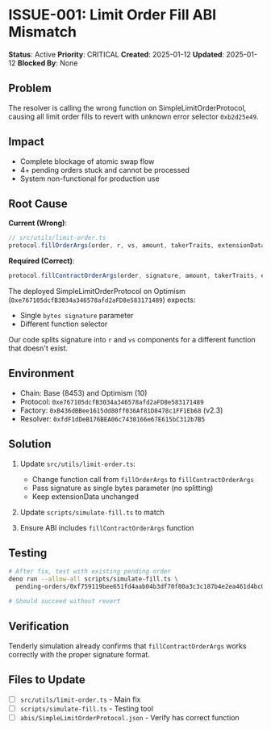 # ISSUE-001: Limit Order Fill ABI Mismatch

**Status**: Active
**Priority**: CRITICAL
**Created**: 2025-01-12
**Updated**: 2025-01-12
**Blocked By**: None

## Problem

The resolver is calling the wrong function on SimpleLimitOrderProtocol, causing all limit order fills to revert with unknown error selector `0xb2d25e49`.

## Impact

- Complete blockage of atomic swap flow
- 4+ pending orders stuck and cannot be processed
- System non-functional for production use

## Root Cause

**Current (Wrong)**:
```typescript
// src/utils/limit-order.ts
protocol.fillOrderArgs(order, r, vs, amount, takerTraits, extensionData)
```

**Required (Correct)**:
```typescript
protocol.fillContractOrderArgs(order, signature, amount, takerTraits, extensionData)
```

The deployed SimpleLimitOrderProtocol on Optimism (`0xe767105dcfB3034a346578afd2aFD8e583171489`) expects:
- Single `bytes signature` parameter
- Different function selector

Our code splits signature into `r` and `vs` components for a different function that doesn't exist.

## Environment

- Chain: Base (8453) and Optimism (10)
- Protocol: `0xe767105dcfB3034a346578afd2aFD8e583171489`
- Factory: `0xB436dBBee1615dd80ff036Af81D8478c1FF1Eb68` (v2.3)
- Resolver: `0xfdF1dDeB176BEA06c7430166e67E615bC312b7B5`

## Solution

1. Update `src/utils/limit-order.ts`:
   - Change function call from `fillOrderArgs` to `fillContractOrderArgs`
   - Pass signature as single bytes parameter (no splitting)
   - Keep extensionData unchanged

2. Update `scripts/simulate-fill.ts` to match

3. Ensure ABI includes `fillContractOrderArgs` function

## Testing

```bash
# After fix, test with existing pending order
deno run --allow-all scripts/simulate-fill.ts \
  pending-orders/0xf759119bee651fd4aab04b3df70f80a3c3c187b4e2ea461d4bc0c449ae6694e1.json

# Should succeed without revert
```

## Verification

Tenderly simulation already confirms that `fillContractOrderArgs` works correctly with the proper signature format.

## Files to Update

- [ ] `src/utils/limit-order.ts` - Main fix
- [ ] `scripts/simulate-fill.ts` - Testing tool
- [ ] `abis/SimpleLimitOrderProtocol.json` - Verify has correct function
